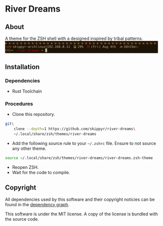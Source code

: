 # River Dreams
## About
A theme for the ZSH shell with a designed inspired by tribal patterns.
![](preview.png)

## Installation
### Dependencies
-   Rust Toolchain

### Procedures
-   Clone this repository.
```bash
git\
    clone --depth=1 https://github.com/skippyr/river-dreams\
    ~/.local/share/zsh/themes/river-dreams
```

-   Add the following source rule to your `~/.zshrc` file. Ensure to not
    source any other theme.
```bash
source ~/.local/share/zsh/themes/river-dreams/river-dreams.zsh-theme
```
-   Reopen ZSH.
-   Wait for the code to compile.

## Copyright
All dependencies used by this software and their copyright noticies can be found
in the [dependency graph](https://github.com/skippyr/river-dreams/network/dependencies).

This software is under the MIT license. A copy of the license is bundled with
the source code.

